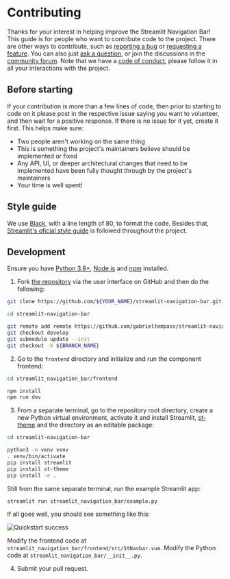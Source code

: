 # Contributing

Thanks for your interest in helping improve the Streamlit Navigation Bar! This
guide is for people who want to contribute code to the project. There are other
ways to contribute, such as [reporting a bug](https://github.com/gabrieltempass/streamlit-navigation-bar/issues/new?assignees=&labels=bug&projects=&template=bug_report.yml)
or [requesting a feature](https://github.com/gabrieltempass/streamlit-navigation-bar/issues/new?assignees=&labels=enhancement&projects=&template=feature_request.yml).
You can also just [ask a question](https://github.com/gabrieltempass/streamlit-navigation-bar/issues/new?assignees=&labels=question&projects=&template=ask_question.yml),
or join the discussions in the [community forum](https://discuss.streamlit.io/t/new-component-streamlit-navigation-bar/66032). Note that we have a [code of conduct](https://github.com/gabrieltempass/streamlit-navigation-bar/blob/main/CODE_OF_CONDUCT.md),
please follow it in all your interactions with the project.

## Before starting

If your contribution is more than a few lines of code, then prior to starting
to code on it please post in the respective issue saying you want to volunteer,
and then wait for a positive response. If there is no issue for it yet, create
it first. This helps make sure:

* Two people aren't working on the same thing
* This is something the project's maintainers believe should be implemented or
  fixed
* Any API, UI, or deeper architectural changes that need to be implemented have
  been fully thought through by the project's maintainers
* Your time is well spent!

## Style guide

We use [Black](https://black.vercel.app/?version=stable&state=_Td6WFoAAATm1rRGAgAhARYAAAB0L-Wj4ARsAnNdAD2IimZxl1N_WlkPinBFoXIfdFTaTVkGVeHShArYj9yPlDvwBA7LhGo8BvRQqDilPtgsfdKl-ha7EFp0Ma6lY_06IceKiVsJ3BpoICJM9wU1VJLD7l3qd5xTmo78LqThf9uibGWcWCD16LBOn0JK8rhhx_Gf2ClySDJtvm7zQJ1Z-Ipmv9D7I_zhjztfi2UTVsJp7917XToHBm2EoNZqyE8homtGskFIiif5EZthHQvvOj8S2gJx8_t_UpWp1ScpIsD_Xq83LX-B956I_EBIeNoGwZZPFC5zAIoMeiaC1jU-sdOHVucLJM_x-jkzMvK8Utdfvp9MMvKyTfb_BZoe0-FAc2ZVlXEpwYgJVAGdCXv3lQT4bpTXyBwDrDVrUeJDivSSwOvT8tlnuMrXoD1Sk2NZB5SHyNmZsfyAEqLALbUnhkX8hbt5U2yNQRDf1LQhuUIOii6k6H9wnDNRnBiQHUfzKfW1CLiThnuVFjlCxQhJ60u67n3EK38XxHkQdOocJXpBNO51E4-f9z2hj0EDTu_ScuqOiC9cI8qJ4grSZIOnnQLv9WPvmCzx5zib3JacesIxMVvZNQiljq_gL7udm1yeXQjENOrBWbfBEkv1P4izWeAysoJgZUhtZFwKFdoCGt2TXe3xQ-wVZFS5KoMPhGFDZGPKzpK15caQOnWobOHLKaL8eFA-qI44qZrMQ7sSLn04bYeenNR2Vxz7hvK0lJhkgKrpVfUnZrtF-e-ubeeUCThWus4jZbKlFBe2Kroz90Elij_UZBMFCcFo0CfIm75UxzLdMMp-XXRCzahizn0Ex32wRFDOpjVE9rszhHWIRPMyyAAArN1JGAnzo0EAAY8F7QgAAP01Vc6xxGf7AgAAAAAEWVo=),
with a line length of 80, to format the code. Besides that, [Streamlit's
oficial style guide](https://github.com/streamlit/streamlit/wiki/Style-Guide) is followed
throughout the project. 

## Development

Ensure you have [Python 3.8+](https://www.python.org/downloads/),
[Node.js](https://nodejs.org) and
[npm](https://docs.npmjs.com/downloading-and-installing-node-js-and-npm)
installed.

1. Fork [the repository](https://github.com/gabrieltempass/streamlit-navigation-bar)
via the user interface on GitHub and then do the following:

``` bash
git clone https://github.com/${YOUR_NAME}/streamlit-navigation-bar.git
```

``` bash
cd streamlit-navigation-bar
```

``` bash
git remote add remote https://github.com/gabrieltempass/streamlit-navigation-bar.git
git checkout develop
git submodule update --init
git checkout -b ${BRANCH_NAME}
```

2. Go to the `frontend` directory and initialize and run the component frontend:
``` bash
cd streamlit_navigation_bar/frontend
```
``` bash
npm install
npm run dev
```

3. From a separate terminal, go to the repository root directory, create a new
Python virtual environment, activate it and install Streamlit,
[st-theme](https://github.com/gabrieltempass/streamlit-theme) and the directory
as an editable package:
``` bash
cd streamlit-navigation-bar
```
``` bash
python3 -m venv venv
. venv/bin/activate
pip install streamlit
pip install st-theme
pip install -e .
```

Still from the same separate terminal, run the example Streamlit app:
``` bash
streamlit run streamlit_navigation_bar/example.py
```

If all goes well, you should see something like this:

![Quickstart success](https://github.com/gabrieltempass/streamlit-navigation-bar/raw/main/images/development.png)

Modify the frontend code at
`streamlit_navigation_bar/frontend/src/StNavbar.vue`.
Modify the Python code at `streamlit_navigation_bar/__init__.py`.

4. Submit your pull request.
